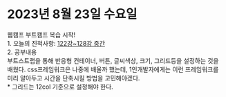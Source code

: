 <h1>2023년 8월 23일 수요일</h1>
웹캠프 부트캠프 복습 시작! <br>
1. 오늘의 진척사항:  <u>122강~128강 중간</u> <br>
2. 공부내용 <br>
부트스트랩을 통해 반응형 컨테이너, 버튼, 글씨색상, 크기, 그리드등을 설정하는 것을 배웠다. 
css프레임워크은 나중에 배울까 했는데, 1인개발자에게는 이런 프레임워크를 미리 알아두고 시간을 단축시킬 방법을 고민해야겠다. <br>
* 그리드는 12col 기준으로 설정해야 한다.

